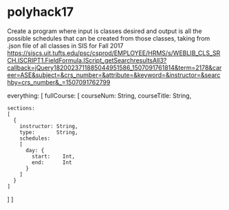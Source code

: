 # polyhack17
Create a program where input is classes desired and output is all the possible schedules that can be created from those classes, taking from .json file of all classes in SIS for Fall 2017
https://siscs.uit.tufts.edu/psc/csprod/EMPLOYEE/HRMS/s/WEBLIB_CLS_SRCH.ISCRIPT1.FieldFormula.IScript_getSearchresultsAll3?callback=jQuery1820023711885044951586_1507091761814&term=2178&career=ASE&subject=&crs_number=&attribute=&keyword=&instructor=&searchby=crs_number&_=1507091762799

everything:
[
  fullCourse:
  [
    courseNum:   String,
    courseTitle: String,

    sections:
    [
      {
        instructor: String,
        type:       String,
        schedules:
        [
          day: {
            start:    Int,
            end:      Int
          }
        ]
      }
    ]
  ]
]
